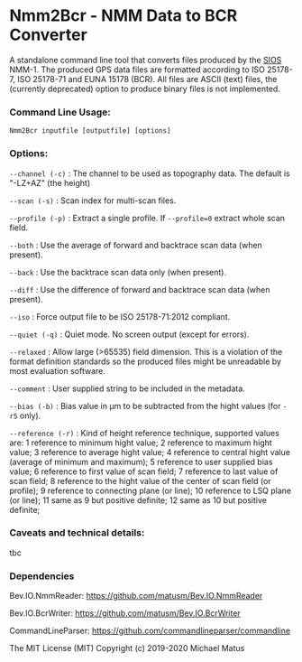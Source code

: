 Nmm2Bcr - NMM Data to BCR Converter
===================================

A standalone command line tool that converts files produced by the [SIOS](https://sios-de.com) NMM-1.
The produced GPS data files are formatted according to ISO 25178-7, ISO 25178-71 and EUNA 15178 (BCR). All files are ASCII (text) files, the (currently deprecated) option to produce binary files is not implemented. 

### Command Line Usage:  

```
Nmm2Bcr inputfile [outputfile] [options]
```

### Options:  

`--channel (-c)` : The channel to be used as topography data. The default is "-LZ+AZ" (the height)

`--scan (-s)` : Scan index for multi-scan files.

`--profile (-p)` : Extract a single profile. If `--profile=0` extract whole scan field. 

`--both` : Use the average of forward and backtrace scan data (when present).

`--back` : Use the backtrace scan data only (when present).

`--diff` : Use the difference of forward and backtrace scan data (when present).

`--iso` : Force output file to be ISO 25178-71:2012 compliant.

`--quiet (-q)` : Quiet mode. No screen output (except for errors).

`--relaxed` : Allow large (>65535) field dimension. This is a violation of the format definition standards so the produced files might be unreadable by most evaluation software.

`--comment` : User supplied string to be included in the metadata.

`--bias (-b)` : Bias value in µm to be subtracted from the hight values (for `-r5` only).

`--reference (-r)` : Kind of height reference technique, supported values are:
   1 reference to minimum hight value;
   2 reference to maximum hight value;
   3 reference to average hight value;
   4 reference to central hight value (average of minimum and maximum);
   5 reference to user supplied bias value;
   6 reference to first value of scan field;
   7 reference to last value of scan field;
   8 reference to the hight value of the center of scan field (or profile);
   9 reference to connecting plane (or line);
   10 reference to LSQ plane (or line);
   11 same as 9 but positive definite;
   12 same as 10 but positive definite;

### Caveats and technical details:  
tbc

### Dependencies  
Bev.IO.NmmReader:  https://github.com/matusm/Bev.IO.NmmReader  

Bev.IO.BcrWriter: https://github.com/matusm/Bev.IO.BcrWriter 

CommandLineParser: https://github.com/commandlineparser/commandline 

The MIT License (MIT)
Copyright (c) 2019-2020 Michael Matus

